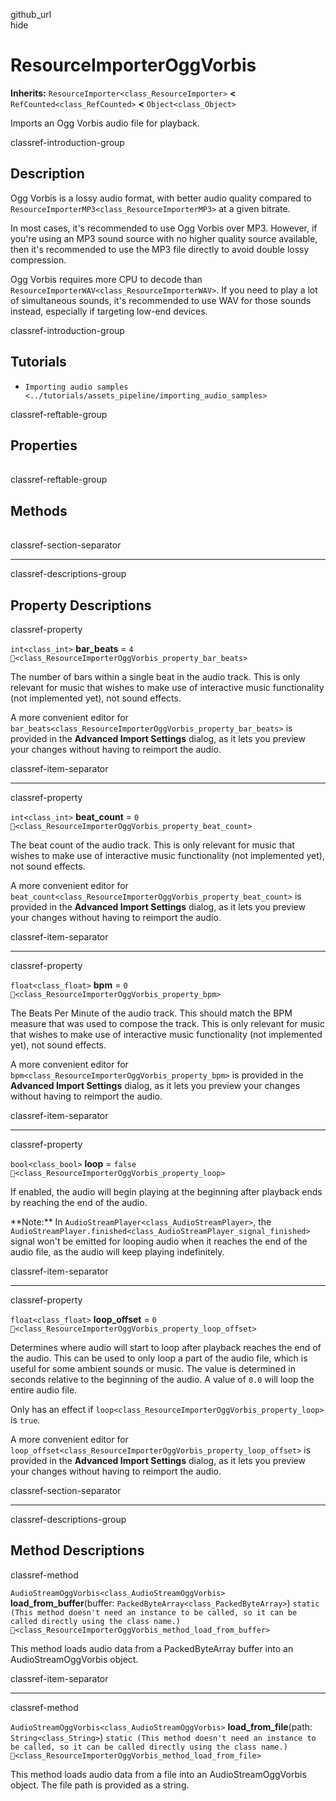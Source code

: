 github\_url  
hide

# ResourceImporterOggVorbis

**Inherits:** `ResourceImporter<class_ResourceImporter>` **&lt;**
`RefCounted<class_RefCounted>` **&lt;** `Object<class_Object>`

Imports an Ogg Vorbis audio file for playback.

classref-introduction-group

## Description

Ogg Vorbis is a lossy audio format, with better audio quality compared
to `ResourceImporterMP3<class_ResourceImporterMP3>` at a given bitrate.

In most cases, it's recommended to use Ogg Vorbis over MP3. However, if
you're using an MP3 sound source with no higher quality source
available, then it's recommended to use the MP3 file directly to avoid
double lossy compression.

Ogg Vorbis requires more CPU to decode than
`ResourceImporterWAV<class_ResourceImporterWAV>`. If you need to play a
lot of simultaneous sounds, it's recommended to use WAV for those sounds
instead, especially if targeting low-end devices.

classref-introduction-group

## Tutorials

-   `Importing audio samples <../tutorials/assets_pipeline/importing_audio_samples>`

classref-reftable-group

## Properties

<table>
<tbody>
<tr>
</tr>
<tr>
</tr>
<tr>
</tr>
<tr>
</tr>
<tr>
</tr>
</tbody>
</table>

classref-reftable-group

## Methods

<table>
<tbody>
<tr>
</tr>
<tr>
</tr>
</tbody>
</table>

classref-section-separator

------------------------------------------------------------------------

classref-descriptions-group

## Property Descriptions

classref-property

`int<class_int>` **bar\_beats** = `4`
`🔗<class_ResourceImporterOggVorbis_property_bar_beats>`

The number of bars within a single beat in the audio track. This is only
relevant for music that wishes to make use of interactive music
functionality (not implemented yet), not sound effects.

A more convenient editor for
`bar_beats<class_ResourceImporterOggVorbis_property_bar_beats>` is
provided in the **Advanced Import Settings** dialog, as it lets you
preview your changes without having to reimport the audio.

classref-item-separator

------------------------------------------------------------------------

classref-property

`int<class_int>` **beat\_count** = `0`
`🔗<class_ResourceImporterOggVorbis_property_beat_count>`

The beat count of the audio track. This is only relevant for music that
wishes to make use of interactive music functionality (not implemented
yet), not sound effects.

A more convenient editor for
`beat_count<class_ResourceImporterOggVorbis_property_beat_count>` is
provided in the **Advanced Import Settings** dialog, as it lets you
preview your changes without having to reimport the audio.

classref-item-separator

------------------------------------------------------------------------

classref-property

`float<class_float>` **bpm** = `0`
`🔗<class_ResourceImporterOggVorbis_property_bpm>`

The Beats Per Minute of the audio track. This should match the BPM
measure that was used to compose the track. This is only relevant for
music that wishes to make use of interactive music functionality (not
implemented yet), not sound effects.

A more convenient editor for
`bpm<class_ResourceImporterOggVorbis_property_bpm>` is provided in the
**Advanced Import Settings** dialog, as it lets you preview your changes
without having to reimport the audio.

classref-item-separator

------------------------------------------------------------------------

classref-property

`bool<class_bool>` **loop** = `false`
`🔗<class_ResourceImporterOggVorbis_property_loop>`

If enabled, the audio will begin playing at the beginning after playback
ends by reaching the end of the audio.

\*\*Note:\*\* In `AudioStreamPlayer<class_AudioStreamPlayer>`, the
`AudioStreamPlayer.finished<class_AudioStreamPlayer_signal_finished>`
signal won't be emitted for looping audio when it reaches the end of the
audio file, as the audio will keep playing indefinitely.

classref-item-separator

------------------------------------------------------------------------

classref-property

`float<class_float>` **loop\_offset** = `0`
`🔗<class_ResourceImporterOggVorbis_property_loop_offset>`

Determines where audio will start to loop after playback reaches the end
of the audio. This can be used to only loop a part of the audio file,
which is useful for some ambient sounds or music. The value is
determined in seconds relative to the beginning of the audio. A value of
`0.0` will loop the entire audio file.

Only has an effect if
`loop<class_ResourceImporterOggVorbis_property_loop>` is `true`.

A more convenient editor for
`loop_offset<class_ResourceImporterOggVorbis_property_loop_offset>` is
provided in the **Advanced Import Settings** dialog, as it lets you
preview your changes without having to reimport the audio.

classref-section-separator

------------------------------------------------------------------------

classref-descriptions-group

## Method Descriptions

classref-method

`AudioStreamOggVorbis<class_AudioStreamOggVorbis>`
**load\_from\_buffer**(buffer: `PackedByteArray<class_PackedByteArray>`)
`static (This method doesn't need an instance to be called, so it can be called directly using the class name.)`
`🔗<class_ResourceImporterOggVorbis_method_load_from_buffer>`

This method loads audio data from a PackedByteArray buffer into an
AudioStreamOggVorbis object.

classref-item-separator

------------------------------------------------------------------------

classref-method

`AudioStreamOggVorbis<class_AudioStreamOggVorbis>`
**load\_from\_file**(path: `String<class_String>`)
`static (This method doesn't need an instance to be called, so it can be called directly using the class name.)`
`🔗<class_ResourceImporterOggVorbis_method_load_from_file>`

This method loads audio data from a file into an AudioStreamOggVorbis
object. The file path is provided as a string.
